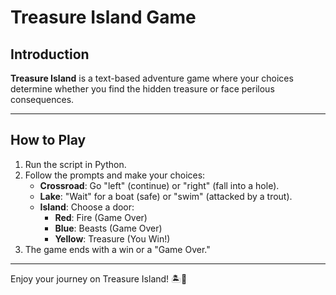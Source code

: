 # Treasure Island Game

## Introduction
**Treasure Island** is a text-based adventure game where your choices determine whether you find the hidden treasure or face perilous consequences.

---

## How to Play
1. Run the script in Python.
2. Follow the prompts and make your choices:
   - **Crossroad**: Go "left" (continue) or "right" (fall into a hole).
   - **Lake**: "Wait" for a boat (safe) or "swim" (attacked by a trout).
   - **Island**: Choose a door:
     - **Red**: Fire (Game Over)
     - **Blue**: Beasts (Game Over)
     - **Yellow**: Treasure (You Win!)
3. The game ends with a win or a "Game Over."

---

Enjoy your journey on Treasure Island! 🏝️💎